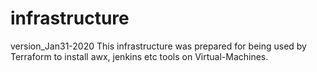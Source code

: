 # infrastructure
version_Jan31-2020
This infrastructure was prepared for being used by Terraform to install awx, jenkins etc tools on Virtual-Machines. 

